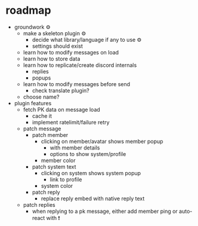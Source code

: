 # roadmap
- groundwork ⚙️
  - make a skeleton plugin ⚙️
    - decide what library/language if any to use ⚙️
    - settings should exist
  - learn how to modify messages on load
  - learn how to store data
  - learn how to replicate/create discord internals
    - replies
    - popups
  - learn how to modify messages before send
    - check translate plugin?
  - choose name?
- plugin features
  - fetch PK data on message load
    - cache it
    - implement ratelimit/failure retry
  - patch message
    - patch member
      - clicking on member/avatar shows member popup
        - with member details
        - options to show system/profile
      - member color
    - patch system text
      - clicking on system shows system popup
        - link to profile
      - system color
    - patch reply
      - replace reply embed with native reply text
  - patch replies
    - when replying to a pk message, either add member ping or auto-react with ❗